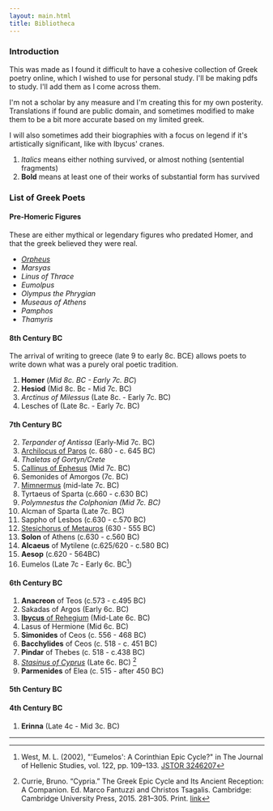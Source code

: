 ```yaml
---
layout: main.html
title: Bibliotheca
---
```


### Introduction

This was made as I found it difficult to have a cohesive collection of Greek poetry online, which I wished to use for personal study. I'll be making pdfs to study. I'll add them as I come across them.

I'm not a scholar by any measure and I'm creating this for my own posterity. Translations if found are public domain, and sometimes modified to make them to be a bit more accurate based on my limited greek.

I will also sometimes add their biographies with a focus on legend if it's artistically significant, like with Ibycus' cranes.

1. *Italics* means either nothing survived, or almost nothing (sentential fragments)
3. **Bold** means at least one of their works of substantial form has survived 

### List of Greek Poets 

#### Pre-Homeric Figures

These are either mythical or legendary figures who predated Homer, and that the greek believed they were real.

+ [*Orpheus*](orpheus)
+ *Marsyas*
+ *Linus of Thrace*
+ *Eumolpus*
+ *Olympus the Phrygian*
+ *Museaus of Athens*
+ *Pamphos*
+ *Thamyris*

#### 8th Century BC

The arrival of writing to greece (late 9 to early 8c. BCE) allows poets to write down what was a purely oral poetic tradition.

1. **Homer** (*Mid 8c. BC - Early 7c. BC*)
2. **Hesiod** (Mid 8c. Bc - Mid 7c. BC)
2. *Arctinus of Milessus* (Late 8c. - Early 7c. BC)
3. Lesches of (Late 8c. - Early 7c. BC)

#### 7th Century BC

2. *Terpander of Antissa* (Early-Mid 7c. BC)
5. [Archilocus of Paros](archilocus) (c. 680 - c. 645 BC)
1. *Thaletas of Gortyn/Crete*
3. [Callinus of Ephesus](./callinus) (Mid 7c. BC)
4. Semonides of Amorgos (7c. BC)
5. [Mimnermus](./mimnermus) (mid-late 7c. BC)
6. Tyrtaeus of Sparta (c.660 - c.630 BC)
1. *Polymnestus the Colphonian (Mid 7c. BC)*
7. Alcman of Sparta (Late 7c. BC)
8. Sappho of Lesbos (c.630 - c.570 BC)
9. [Stesichorus of Metauros](./stesichorus) (630 - 555 BC)
10. **Solon** of Athens (c.630 - c.560 BC)
11. **Alcaeus** of Mytilene (c.625/620 - c.580 BC)
12. **Aesop** (c.620 - 564BC)
13. Eumelos (Late 7c - Early 6c. BC[^1])

#### 6th Century BC

1. **Anacreon** of Teos (c.573 - c.495 BC)
2. Sakadas of Argos (Early 6c. BC)
2. [**Ibycus** of Rehegium](ibycus) (Mid-Late 6c. BC)
3. Lasus of Hermione (Mid 6c. BC)
3. **Simonides** of Ceos (c. 556 - 468 BC) 
4. **Bacchylides** of Ceos (c. 518 - c. 451 BC)
5. **Pindar** of Thebes (c. 518 - c.438 BC)
1. [*Stasinus of Cyprus*](stasinus) (Late 6c. BC) [^2]
6. **Parmenides** of Elea (c. 515 - after 450 BC)

#### 5th Century BC

#### 4th Century BC

1. **Erinna** (Late 4c - Mid 3c. BC)

---

[^1]: West, M. L. (2002), "'Eumelos': A Corinthian Epic Cycle?" in The Journal of Hellenic Studies, vol. 122, pp. 109–133. [JSTOR 3246207](https://www.jstor.org/stable/3246207)

[^2]: Currie, Bruno. “Cypria.” The Greek Epic Cycle and Its Ancient Reception: A Companion. Ed. Marco Fantuzzi and Christos Tsagalis. Cambridge: Cambridge University Press, 2015. 281–305. Print. [link](https://www.cambridge.org/core/books/abs/greek-epic-cycle-and-its-ancient-reception/cypria/4208173BFCF2F8E91945C7D87482AFE8)
